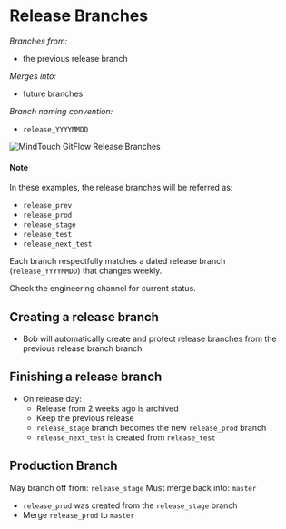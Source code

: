 Release Branches
================

*Branches from:*

* the previous release branch

*Merges into:*

* future branches

*Branch naming convention:*

* `release_YYYYMMDD`

![MindTouch GitFlow Release Branches](https://s3.amazonaws.com/pattyr-test/gitflow/mindtouch-gitflow-release-branches.001.png)

#### Note

In these examples, the release branches will be referred as:

* `release_prev`
* `release_prod`
* `release_stage`
* `release_test`
* `release_next_test`

Each branch respectfully matches a dated release branch (`release_YYYYMMDD`) that changes weekly.

Check the engineering channel for current status.

## Creating a release branch

- Bob will automatically create and protect release branches from the previous release branch branch

## Finishing a release branch

- On release day:
    - Release from 2 weeks ago is archived
    - Keep the previous release
    - `release_stage` branch becomes the new `release_prod` branch
    - `release_next_test` is created from `release_test`


## Production Branch

May branch off from:
`release_stage`
Must merge back into:
`master`

- `release_prod` was created from the `release_stage` branch
- Merge `release_prod` to `master`

